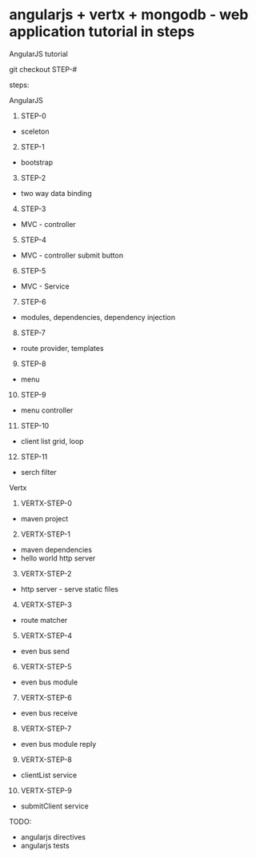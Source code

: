 angularjs + vertx + mongodb - web application tutorial in steps
==================

AngularJS tutorial

git checkout STEP-#

steps:

AngularJS

1. STEP-0
  * sceleton
2. STEP-1
  * bootstrap
3. STEP-2
  * two way data binding
4. STEP-3
  * MVC - controller
5. STEP-4
  * MVC - controller submit button
6. STEP-5
  * MVC - Service
7. STEP-6
  * modules, dependencies, dependency injection
8. STEP-7
  * route provider, templates
9. STEP-8
  * menu
10. STEP-9
  * menu controller
11. STEP-10
  * client list grid, loop
12. STEP-11
  * serch filter

Vertx

1. VERTX-STEP-0
  * maven project
2. VERTX-STEP-1
  * maven dependencies
  * hello world http server
3. VERTX-STEP-2
  * http server - serve static files
4. VERTX-STEP-3
  * route matcher
5. VERTX-STEP-4
  * even bus send
6. VERTX-STEP-5
  * even bus module
7. VERTX-STEP-6
  * even bus receive
8. VERTX-STEP-7
  * even bus module reply
9. VERTX-STEP-8
  * clientList service
10. VERTX-STEP-9
  * submitClient service
  
TODO:
  - angularjs directives
  - angularjs tests

